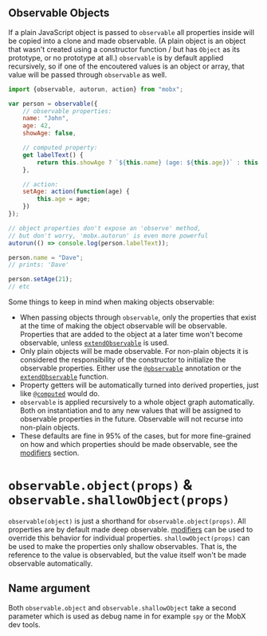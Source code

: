 ## Observable Objects

If a plain JavaScript object is passed to `observable` all properties inside will be copied into a clone and made observable.
(A plain object is an object that wasn't created using a constructor function / but has `Object` as its prototype, or no prototype at all.)
`observable` is by default applied recursively, so if one of the encoutered values is an object or array, that value will be passed through `observable` as well.

```javascript
import {observable, autorun, action} from "mobx";

var person = observable({
    // observable properties:
	name: "John",
	age: 42,
	showAge: false,

    // computed property:
	get labelText() {
		return this.showAge ? `${this.name} (age: ${this.age})` : this.name;
	},

    // action:
    setAge: action(function(age) {
        this.age = age;
    })
});

// object properties don't expose an 'observe' method,
// but don't worry, 'mobx.autorun' is even more powerful
autorun(() => console.log(person.labelText));

person.name = "Dave";
// prints: 'Dave'

person.setAge(21);
// etc
```

Some things to keep in mind when making objects observable:

* When passing objects through `observable`, only the properties that exist at the time of making the object observable will be observable.
Properties that are added to the object at a later time won't become observable, unless [`extendObservable`](extend-observable.md) is used.
* Only plain objects will be made observable. For non-plain objects it is considered the responsibility of the constructor to initialize the observable properties.
Either use the [`@observable`](observable.md) annotation or the [`extendObservable`](extend-observable.md) function.
* Property getters will be automatically turned into derived properties, just like [`@computed`](computed-decorator) would do.
* `observable` is applied recursively to a whole object graph automatically. Both on instantiation and to any new values that will be assigned to observable properties in the future. Observable will not recurse into non-plain objects.
* These defaults are fine in 95% of the cases, but for more fine-grained on how and which properties should be made observable, see the [modifiers](modifiers.md) section.

# `observable.object(props)` & `observable.shallowObject(props)`

`observable(object)` is just a shorthand for `observable.object(props)`.
All properties are by default made deep observable.
[modifiers](modifiers.md) can be used to override this behavior for individual properties.
`shallowObject(props)` can be used to make the properties only shallow observables. That is, the reference to the value is observabled, but the value itself won't be made observable automatically.

## Name argument

Both `observable.object` and `observable.shallowObject` take a second parameter which is used as debug name in for example `spy` or the MobX dev tools.

